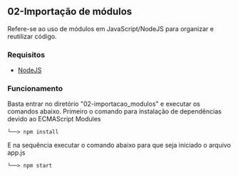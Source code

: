 ## 02-Importação de módulos

Refere-se ao uso de módulos em JavaScript/NodeJS para organizar e reutilizar código.

### Requisitos

- [NodeJS](https://nodejs.org/en)

### Funcionamento

Basta entrar no diretório "02-importacao_modulos" e executar os comandos abaixo. Primeiro o comando para instalação de dependências devido ao ECMAScript Modules

```
└──> npm install
```
E na sequência executar o comando abaixo para que seja iniciado o arquivo app.js

```
└──> npm start
```